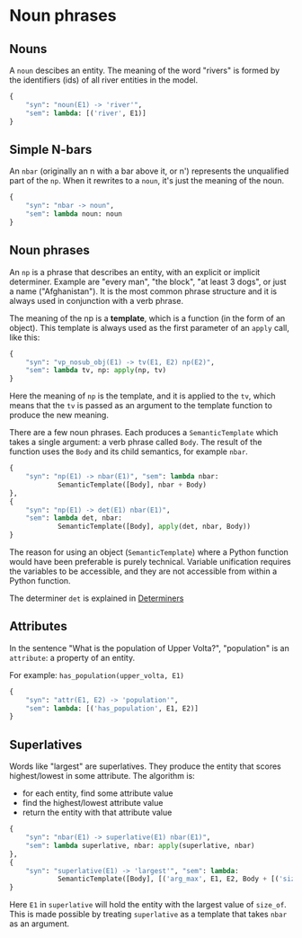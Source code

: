 # Noun phrases

## Nouns

A `noun` descibes an entity. The meaning of the word "rivers" is formed by the identifiers (ids) of all river entities in the model.

~~~python
{
    "syn": "noun(E1) -> 'river'",
    "sem": lambda: [('river', E1)]
}
~~~

## Simple N-bars

An `nbar` (originally an n with a bar above it, or n') represents the unqualified part of the `np`. When it rewrites to a `noun`, it's just the meaning of the noun.

~~~python
{
    "syn": "nbar -> noun",
    "sem": lambda noun: noun
}
~~~

## Noun phrases

An `np` is a phrase that describes an entity, with an explicit or implicit determiner. Example are "every man", "the block", "at least 3 dogs", or just a name ("Afghanistan"). It is the most common phrase structure and it is always used in conjunction with a verb phrase.

The meaning of the np is a __template__, which is a function (in the form of an object). This template is always used as the first parameter of an `apply` call, like this:

~~~python
{
    "syn": "vp_nosub_obj(E1) -> tv(E1, E2) np(E2)",
    "sem": lambda tv, np: apply(np, tv)
}
~~~

Here the meaning of `np` is the template, and it is applied to the `tv`, which means that the `tv` is passed as an argument to the template function to produce the new meaning.

There are a few noun phrases. Each produces a `SemanticTemplate` which takes a single argument: a verb phrase called `Body`. The result of the function uses the `Body` and its child semantics, for example `nbar`.

~~~python
{
    "syn": "np(E1) -> nbar(E1)", "sem": lambda nbar:
            SemanticTemplate([Body], nbar + Body)
},
{
    "syn": "np(E1) -> det(E1) nbar(E1)",
    "sem": lambda det, nbar:
            SemanticTemplate([Body], apply(det, nbar, Body))
}
~~~

The reason for using an object (`SemanticTemplate`) where a Python function would have been preferable is purely technical. Variable unification requires the variables to be accessible, and they are not accessible from within a Python function.

The determiner `det` is explained in [Determiners](determiners.md)

## Attributes

In the sentence "What is the population of Upper Volta?", "population" is an `attribute`: a property of an entity.

For example: `has_population(upper_volta, E1)`

~~~python
{
    "syn": "attr(E1, E2) -> 'population'",
    "sem": lambda: [('has_population', E1, E2)]
}
~~~

## Superlatives

Words like "largest" are superlatives. They produce the entity that scores highest/lowest in some attribute. The algorithm is:

- for each entity, find some attribute value
- find the highest/lowest attribute value
- return the entity with that attribute value

~~~python
{
    "syn": "nbar(E1) -> superlative(E1) nbar(E1)",
    "sem": lambda superlative, nbar: apply(superlative, nbar)
},
{
    "syn": "superlative(E1) -> 'largest'", "sem": lambda:
            SemanticTemplate([Body], [('arg_max', E1, E2, Body + [('size_of', E1, E2)])])
}
~~~

Here `E1` in `superlative` will hold the entity with the largest value of `size_of`. This is made possible by treating `superlative` as a template that takes `nbar` as an argument.
